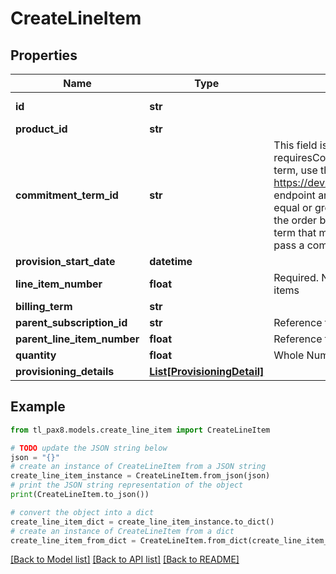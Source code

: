 # CreateLineItem


## Properties

Name | Type | Description | Notes
------------ | ------------- | ------------- | -------------
**id** | **str** |  | [optional] [readonly] 
**product_id** | **str** |  | 
**commitment_term_id** | **str** | This field is required when the product associated with the order has requiresCommitment field set to true. To pick the correct commitment term, use the https://devx.pax8.com/reference/findproductdependenciesbyproductid endpoint and chose a commitment term whose term field represents an equal or greater time than the desired billingTerm. For example, when the order billingTerm is annual, pass the identifier of the commitment term that matches an annual commitment, or if desired and available, pass a commitment term id of 2-year, or 3-year | [optional] 
**provision_start_date** | **datetime** |  | [optional] 
**line_item_number** | **float** | Required. Number used as a reference to the line item for parent line items | 
**billing_term** | **str** |  | 
**parent_subscription_id** | **str** | Reference to the subscription this item depends on | [optional] 
**parent_line_item_number** | **float** | Reference to the required parent line item in this same order | [optional] 
**quantity** | **float** | Whole Number | 
**provisioning_details** | [**List[ProvisioningDetail]**](ProvisioningDetail.md) |  | [optional] 

## Example

```python
from tl_pax8.models.create_line_item import CreateLineItem

# TODO update the JSON string below
json = "{}"
# create an instance of CreateLineItem from a JSON string
create_line_item_instance = CreateLineItem.from_json(json)
# print the JSON string representation of the object
print(CreateLineItem.to_json())

# convert the object into a dict
create_line_item_dict = create_line_item_instance.to_dict()
# create an instance of CreateLineItem from a dict
create_line_item_from_dict = CreateLineItem.from_dict(create_line_item_dict)
```
[[Back to Model list]](../README.md#documentation-for-models) [[Back to API list]](../README.md#documentation-for-api-endpoints) [[Back to README]](../README.md)


